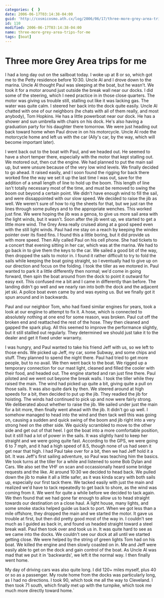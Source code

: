 ```yaml
---
categories: {  }
date: 2006-06-17T03:14:38-04:00
guid: 'http://cosmicosmo.ath.cx/log/2006/06/17/three-more-grey-area-trips-for-me/'
id: 110
modified: 2006-06-17T03:14:38-04:00
name: three-more-grey-area-trips-for-me
tags: [boat]
---
```


Three more Grey Area trips for me
=================================

I had a long day out on the sailboat today.  I woke up at 8 or so, which got me to the Petty residence before 10:30.  Uncle Al and I drove down to the marina.  Uncle Al thought Paul was sleeping at the boat, but he wasn't.  We took it for a motor around just outside the break wall near our docks.  I did some of the steering, which I need practice in in those close quarters.  The motor was giving us trouble still, stalling out like it was lacking gas.  The water was quite calm.  I steered her back into the dock quite easily.  Uncle Al chatted with one of our neighbors (he chats with all of them really, and most anybody), Tom Hopkins.  He has a little powerboat near our dock.  He has a shower and sun umbrella with chairs on his dock.  He's also having a graduation party for his daughter there tomorrow.  We were just heading out back toward home when Paul drove in on his motorcycle.  Uncle Al rode the motorcycle home and left us with the car (Ally's car, by the way, which will become important later).

I went back out to the boat with Paul, and we headed out.  He seemed to have a short temper there, especially with the motor that kept stalling out.  We motored out, then cut the engine.  We had planned to put the main sail up, but were unsure because of the very low wind levels.  We finally decided to go ahead.  It raised easily, and I soon found the rigging for back there worked fine the way we set it up the last time I was out, save for the addition of a small length of line to hold up the boom.  This length of line isn't totally necessary most of the time, and must be removed to swing the boom out beyond a certain point.  We didn't have enough wind to fill the sail, and were dissappointed with our slow speed.  We decided to raise the jib as well.  We weren't sure of how to rig the sheets for that, but we just ran the lines through some pulleys and to the appropriate wenches.  This worked just fine.  We were hoping the jib was a genoa, to give us more sail area with the light winds, but it wasn't.  Soon after the jib went up, we started to get a little more wind.  The Grey Area really cruised along at a good speed even with the still light winds.  Paul had me stay on a reach by keeping the windex pointer over its fixed fins.  I found this a little boring, but it did provide us with more speed.  Then Ally called Paul on his cell phone.  She had tickets to a concert that evening sitting in her car, which was at the marina.  We had to go back in to give them the keys to the car.  We sailed a good bit of the way, then dropped the sails to motor in.  I found it rather difficult to try to fold the sails while keeping the boat going straight, so I eventually had to give up on our direction and focus on the folding.  I took the tiller as we motored in.  Paul wanted to park it a little differently then normal; we'd come in going forward, then spin the boat around from the dock to point it outward for easy exit.  This confused me a bit and I came in differently than before.  The landing didn't go well and we nearly ran into both the dock and the adjacent jet ski.  A police boat even came by and was eyeing us.  But we finally got it spun around and in backwards.

Paul and our neighbor Tom, who had fixed similar engines for years, took a look at our engiine to attempt to fix it.  A hose, which is connected to absolutely nothing at one end for some reason, was broken.  Paul cut off the broken end and reattached the rest of the hose.  They then cleaned and gapped the spark plug.  All this seemed to improve the performance slightly, but it still stallled out regularly.  They determined we should just take it to the dealer and get it fixed under warranty.

I was hungry, and Paul wanted to take his friend Jeff with us, so we left to those ends.  We picked up Jeff, my car, some Subway, and some chips and stuff.  They planned to spend the night there.  Paul had tried to get more people, but to no avail.  We then went back to the boat.  We rigged up a temporary connection for our mast light, cleaned and filled the cooler with their food, and headed out.  The engine started and ran just fine there.  Paul piloted and we went out beyone the break walls.  I took the tiller while they raised the main.  The wind had picked up quite a bit, giving quite a pull on those sails.  It was also quite dark by then.  We steered around at high speeds for a bit, then decided to put up the jib.  They readied the jib for hoisting.  The winds had continued to pick up and now were fairly strong.  We deliberated about whether to raise the jib.  We sailed under just the main for a bit more, then finally went ahead with the jib.  It didn't go up well.  I somehow managed to head into the wind and then tack well this was going on, causing a sudden and quick swing of the boom and jib right into a very strong heel on the other side.  We quickly scrambled to move to the other side and get out of that heel.  I got the boat into a more comfortable position, but it still had a lot of power in the sails.  It was slightly hard to keep her straight and we were going quite fast.  According to the GPS, we were going 6 to 7 mph, and it had a high speed of 8.5, though none of us had seen it get near that high.  I had Paul take over for a bit, then we had Jeff hold it a bit.  It was Jeff's first sailing adventure, so Paul was teaching him the basics.  We took turns at the tiller for a while and listened to some Bob Dylan and Cars.  We also set the VHF on scan and occassionally heard some bridge requests and the like.  At around 10:30 we decided to head back.  We pulled down the jib to make it all a little safer, as it was kinda scary with both sails up, especially our first tack there.  We tacked easily with just the main and realized we'd have to tack repeatedly to get back to shore, as the wind was coming from it.  We went for quite a while before we decided to tack again.  We then found that we had gone far enough to allow us to head straight towards our destination on a close haul.  A light house, many lights, and some smoke stacks helped guide us back to port.  When we got less than a mile offshore, they dropped the main and we started the motor.  It gave us trouble at first, but then did pretty good most of the way in.  I couldn't see much as I guided as back in, and found us headed straight toward a steel break wall.  Paul then took over and took us in.  It was quite hard to see as we came into the docks.  We couldn't see our dock at all until we started getting close.  We were helped by the string of green lights Tom had on his boat.  We killed the engine and then slowly coasted on in.  Me and Jeff were easily able to get on the dock and gain control of the boat.  As Uncle Al was mad that we put it in 'backwards', we left it the normal way.  I then finally went home.

My day of driving cars was also quite long.  I did 120+ miles myself, plus 40 or so as a passenger.  My route home from the docks was particularly long, as I had no directions.  I took 90, which took me all the way to Cleveland.  I then took 71 south, which finally met up with the turnpike, which took me much more directly toward home.`
